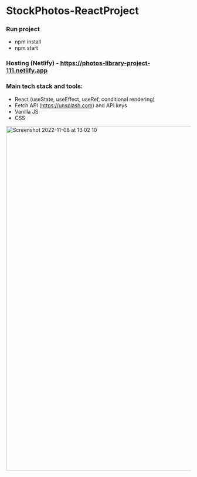 # StockPhotos-ReactProject
### Run project 
- npm install
- npm start

### Hosting (Netlify) - https://photos-library-project-111.netlify.app

### Main tech stack and tools:
- React (useState, useEffect, useRef, conditional rendering)
- Fetch API (https://unsplash.com) and API keys
- Vanilla JS
- CSS

<img width="941" alt="Screenshot 2022-11-08 at 13 02 10" src="https://user-images.githubusercontent.com/109438310/208299818-02282650-88d6-4e4e-939e-9aa2c56c3ec8.png">
